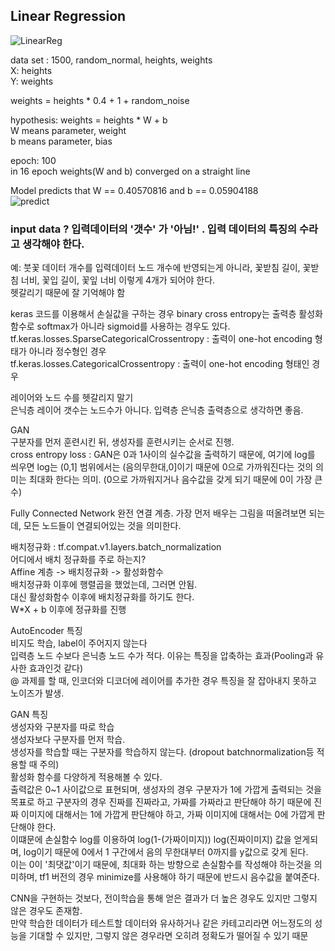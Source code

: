 ## Linear Regression  
![LinearReg](https://user-images.githubusercontent.com/86847564/143281799-575b292b-b68d-4dad-bb19-ba290360a172.gif)

data set : 1500, random_normal, heights, weights  
X: heights  
Y: weights  

weights = heights * 0.4 + 1 + random_noise  

hypothesis: weights = heights * W + b  
W means parameter, weight  
b means parameter, bias  

epoch: 100  
in 16 epoch weights(W and b) converged on a straight line  

Model predicts that W == 0.40570816 and b == 0.05904188  
![predict](https://user-images.githubusercontent.com/86847564/143284579-bf6a1055-6c60-4345-bb64-19af9be0da51.png)

### input data ? 입력데이터의 '갯수' 가 '아님!' . 입력 데이터의 특징의 수라고 생각해야 한다.  
예: 붓꽃 데이터 개수를 입력데이터 노드 개수에 반영되는게 아니라, 꽃받침 길이, 꽃받침 너비, 꽃입 길이, 꽃잎 너비 이렇게 4개가 되어야 한다.  
헷갈리기 때문에 잘 기억해야 함

keras 코드를 이용해서 손실값을 구하는 경우 binary cross entropy는 출력층 활성화함수로 softmax가 아니라 sigmoid를 사용하는 경우도 있다.  
tf.keras.losses.SparseCategoricalCrossentropy : 출력이 one-hot encoding 형태가 아니라 정수형인 경우  
tf.keras.losses.CategoricalCrossentropy : 출력이 one-hot encoding 형태인 경우  

레이어와 노드 수를 헷갈리지 말기  
은닉층 레이어 갯수는 노드수가 아니다. 입력층 은닉층 출력층으로 생각하면 좋음.  

GAN  
구분자를 먼저 훈련시킨 뒤, 생성자를 훈련시키는 순서로 진행.  
cross entropy loss : GAN은 0과 1사이의 실수값을 출력하기 때문에, 여기에 log를 씌우면 log는 (0,1] 범위에서는 (음의무한대,0]이기 때문에 0으로 가까워진다는 것의 의미는 최대화 한다는 의미. (0으로 가까워지거나 음수값을 갖게 되기 때문에 0이 가장 큰 수)

Fully Connected Network
완전 연결 계층. 가장 먼저 배우는 그림을 떠올려보면 되는데, 모든 노드들이 연결되어있는 것을 의미한다.  

배치정규화 : tf.compat.v1.layers.batch_normalization  
어디에서 배치 정규화를 주로 하는지?  
Affine 계층 -> 배치정규화 -> 활성화함수  
배치정규화 이후에 행렬곱을 했었는데, 그러면 안됨.  
대신 활성화함수 이후에 배치정규화를 하기도 한다.  
W*X + b 이후에 정규화를 진행  

AutoEncoder 특징  
비지도 학습, label이 주어지지 않는다  
입력층 노드 수보다 은닉층 노드 수가 적다. 이유는 특징을 압축하는 효과(Pooling과 유사한 효과인것 같다)  
@ 과제를 할 때, 인코더와 디코더에 레이어를 추가한 경우 특징을 잘 잡아내지 못하고 노이즈가 발생.  

GAN 특징  
생성자와 구분자를 따로 학습  
생성자보다 구분자를 먼저 학습.  
생성자를 학습할 때는 구분자를 학습하지 않는다. (dropout batchnormalization등 적용할 때 주의)  
활성화 함수를 다양하게 적용해볼 수 있다.  
출력값은 0~1 사이값으로 표현되며, 생성자의 경우 구분자가 1에 가깝게 출력되는 것을 목표로 하고 구분자의 경우 진짜를 진짜라고, 가짜를 가짜라고 판단해야 하기 때문에 진짜 이미지에 대해서는 1에 가깝게 판단해야 하고, 가짜 이미지에 대해서는 0에 가깝게 판단해야 한다.  
이떄문에 손실함수 log를 이용하여 log(1-(가짜이미지)) log(진짜이미지) 값을 얻게되며, log이기 때문에 0에서 1 구간에서 음의 무한대부터 0까지를 y값으로 갖게 된다.  
이는 0이 '최댓값'이기 때문에, 최대화 하는 방향으로 손실함수를 작성해야 하는것을 의미하며, tf1 버전의 경우 minimize를 사용해야 하기 때문에 반드시 음수값을 붙여준다.  

CNN을 구현하는 것보다, 전이학습을 통해 얻은 결과가 더 높은 경우도 있지만 그렇지 않은 경우도 존재함.  
만약 학습한 데이터가 테스트할 데이터와 유사하거나 같은 카테고리라면 어느정도의 성능을 기대할 수 있지만, 그렇지 않은 경우라면 오히려 정확도가 떨어질 수 있기 때문  
